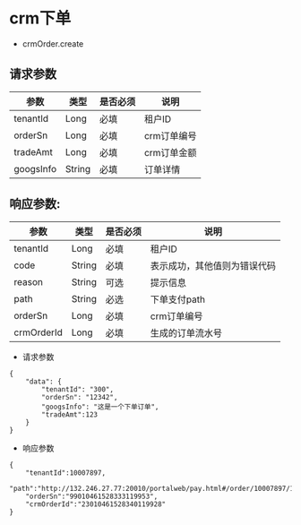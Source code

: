 # crm下单

- crmOrder.create

 ## 请求参数  

| 参数 | 类型 | 是否必须 |说明 |
| ---- | ---- | ---- | ---- |
|tenantId|Long|必填|租户ID|
|orderSn|Long|必填|crm订单编号|
|tradeAmt|Long|必填|crm订单金额|
|googsInfo|String|必填|订单详情|

## 响应参数:

| 参数 | 类型 | 是否必须 |说明 |
| ---- | ---- | ---- | ---- |
|tenantId|Long|必填|租户ID|
|code|String|必填| 表示成功，其他值则为错误代码|
|reason|String|可选|提示信息|
|path|String|必选|下单支付path|
|orderSn|Long|必填|crm订单编号|
|crmOrderId|Long|必填|生成的订单流水号|

- 请求参数
```
{
    "data": {
        "tenantId": "300", 
        "orderSn": "12342", 
        "googsInfo": "这是一个下单订单",
        "tradeAmt":123
    }
}
```

- 响应参数

```
{
    "tenantId":10007897,
	"path":"http://132.246.27.77:20010/portalweb/pay.html#/order/10007897/153299972004484332",
    "orderSn":"99010461528333119953",
    "crmOrderId":"23010461528340119928"
}
```